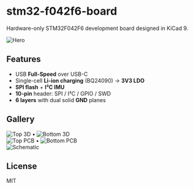 # stm32-f042f6-board
Hardware-only STM32F042F6 development board designed in KiCad 9.

![Hero](docs/img/3d_hero.png)

## Features
- USB **Full-Speed** over USB-C
- Single-cell **Li-ion charging** (BQ24090) → **3V3 LDO**
- **SPI flash** + **I²C IMU**
- **10-pin** header: SPI / I²C / GPIO / SWD
- **6 layers** with dual solid **GND** planes

## Gallery
![Top 3D](docs/img/3d_top.png) • ![Bottom 3D](docs/img/3d_bottom.png)  
![Top PCB](docs/img/pcb_top.png) • ![Bottom PCB](docs/img/pcb_bottom.png)  
![Schematic](docs/img/sch_overview.png)

## License
MIT
